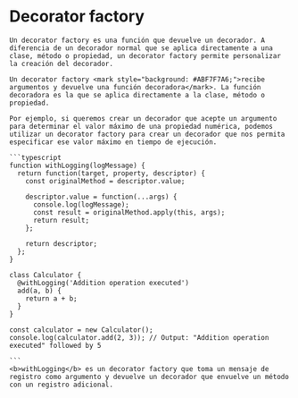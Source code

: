 <i class="time"></i>
<div class="head"><h1>Decorator factory</h1></div>

````ad-abstract
Un decorator factory es una función que devuelve un decorador. A diferencia de un decorador normal que se aplica directamente a una clase, método o propiedad, un decorator factory permite personalizar la creación del decorador.

Un decorator factory <mark style="background: #ABF7F7A6;">recibe argumentos y devuelve una función decoradora</mark>. La función decoradora es la que se aplica directamente a la clase, método o propiedad.

Por ejemplo, si queremos crear un decorador que acepte un argumento para determinar el valor máximo de una propiedad numérica, podemos utilizar un decorator factory para crear un decorador que nos permita especificar ese valor máximo en tiempo de ejecución.
````

````ad-example
```typescript
function withLogging(logMessage) {
  return function(target, property, descriptor) {
    const originalMethod = descriptor.value;
    
    descriptor.value = function(...args) {
      console.log(logMessage);
      const result = originalMethod.apply(this, args);
      return result;
    };
    
    return descriptor;
  };
}

class Calculator {
  @withLogging('Addition operation executed')
  add(a, b) {
    return a + b;
  }
}

const calculator = new Calculator();
console.log(calculator.add(2, 3)); // Output: "Addition operation executed" followed by 5

```
<b>withLogging</b> es un decorator factory que toma un mensaje de registro como argumento y devuelve un decorador que envuelve un método con un registro adicional.
````
